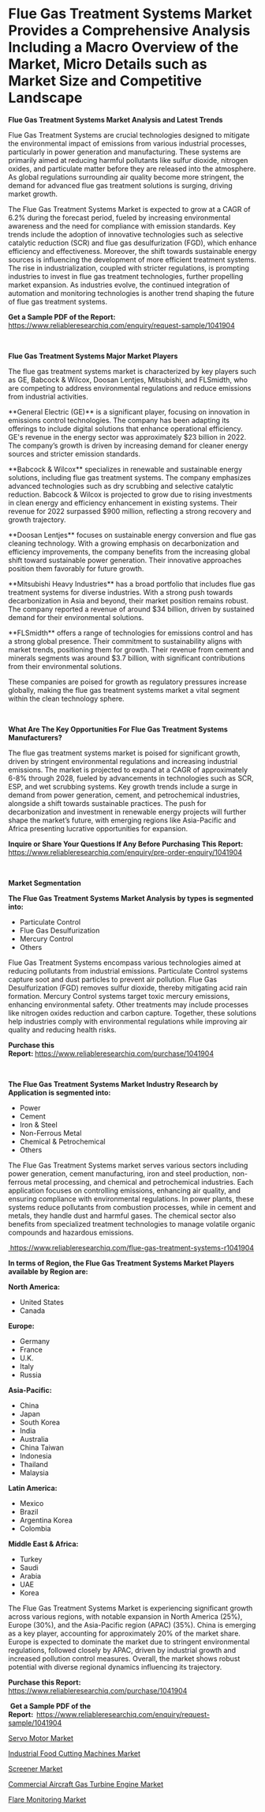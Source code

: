 <p><h1>Flue Gas Treatment Systems Market Provides a Comprehensive Analysis Including a Macro Overview of the Market, Micro Details such as Market Size and Competitive Landscape</h1></p><p><strong>Flue Gas Treatment Systems Market Analysis and Latest Trends</strong></p>
<p><p>Flue Gas Treatment Systems are crucial technologies designed to mitigate the environmental impact of emissions from various industrial processes, particularly in power generation and manufacturing. These systems are primarily aimed at reducing harmful pollutants like sulfur dioxide, nitrogen oxides, and particulate matter before they are released into the atmosphere. As global regulations surrounding air quality become more stringent, the demand for advanced flue gas treatment solutions is surging, driving market growth.</p><p>The Flue Gas Treatment Systems Market is expected to grow at a CAGR of 6.2% during the forecast period, fueled by increasing environmental awareness and the need for compliance with emission standards. Key trends include the adoption of innovative technologies such as selective catalytic reduction (SCR) and flue gas desulfurization (FGD), which enhance efficiency and effectiveness. Moreover, the shift towards sustainable energy sources is influencing the development of more efficient treatment systems. The rise in industrialization, coupled with stricter regulations, is prompting industries to invest in flue gas treatment technologies, further propelling market expansion. As industries evolve, the continued integration of automation and monitoring technologies is another trend shaping the future of flue gas treatment systems.</p></p>
<p><strong>Get a Sample PDF of the Report:&nbsp;</strong> <a href="https://www.reliableresearchiq.com/enquiry/request-sample/1041904?utm_campaign=1906&utm_medium=2&utm_source=Github&utm_content=ia&utm_term=23022025&utm_id=flue-gas-treatment-systems">https://www.reliableresearchiq.com/enquiry/request-sample/1041904</a></p>
<p>&nbsp;</p>
<p><strong>Flue Gas Treatment Systems Major Market Players</strong></p>
<p><p>The flue gas treatment systems market is characterized by key players such as GE, Babcock & Wilcox, Doosan Lentjes, Mitsubishi, and FLSmidth, who are competing to address environmental regulations and reduce emissions from industrial activities.</p><p>**General Electric (GE)** is a significant player, focusing on innovation in emissions control technologies. The company has been adapting its offerings to include digital solutions that enhance operational efficiency. GE's revenue in the energy sector was approximately $23 billion in 2022. The company’s growth is driven by increasing demand for cleaner energy sources and stricter emission standards.</p><p>**Babcock & Wilcox** specializes in renewable and sustainable energy solutions, including flue gas treatment systems. The company emphasizes advanced technologies such as dry scrubbing and selective catalytic reduction. Babcock & Wilcox is projected to grow due to rising investments in clean energy and efficiency enhancement in existing systems. Their revenue for 2022 surpassed $900 million, reflecting a strong recovery and growth trajectory.</p><p>**Doosan Lentjes** focuses on sustainable energy conversion and flue gas cleaning technology. With a growing emphasis on decarbonization and efficiency improvements, the company benefits from the increasing global shift toward sustainable power generation. Their innovative approaches position them favorably for future growth.</p><p>**Mitsubishi Heavy Industries** has a broad portfolio that includes flue gas treatment systems for diverse industries. With a strong push towards decarbonization in Asia and beyond, their market position remains robust. The company reported a revenue of around $34 billion, driven by sustained demand for their environmental solutions.</p><p>**FLSmidth** offers a range of technologies for emissions control and has a strong global presence. Their commitment to sustainability aligns with market trends, positioning them for growth. Their revenue from cement and minerals segments was around $3.7 billion, with significant contributions from their environmental solutions.</p><p>These companies are poised for growth as regulatory pressures increase globally, making the flue gas treatment systems market a vital segment within the clean technology sphere.</p></p>
<p>&nbsp;</p>
<p><strong>What Are The Key Opportunities For Flue Gas Treatment Systems Manufacturers?</strong></p>
<p><p>The flue gas treatment systems market is poised for significant growth, driven by stringent environmental regulations and increasing industrial emissions. The market is projected to expand at a CAGR of approximately 6-8% through 2028, fueled by advancements in technologies such as SCR, ESP, and wet scrubbing systems. Key growth trends include a surge in demand from power generation, cement, and petrochemical industries, alongside a shift towards sustainable practices. The push for decarbonization and investment in renewable energy projects will further shape the market’s future, with emerging regions like Asia-Pacific and Africa presenting lucrative opportunities for expansion.</p></p>
<p><strong>Inquire or Share Your Questions If Any Before Purchasing This Report:</strong> <a href="https://www.reliableresearchiq.com/enquiry/pre-order-enquiry/1041904?utm_campaign=1906&utm_medium=2&utm_source=Github&utm_content=ia&utm_term=23022025&utm_id=flue-gas-treatment-systems">https://www.reliableresearchiq.com/enquiry/pre-order-enquiry/1041904</a></p>
<p>&nbsp;</p>
<p><strong>Market Segmentation</strong></p>
<p><strong>The Flue Gas Treatment Systems Market Analysis by types is segmented into:</strong></p>
<p><ul><li>Particulate Control</li><li>Flue Gas Desulfurization</li><li>Mercury Control</li><li>Others</li></ul></p>
<p><p>Flue Gas Treatment Systems encompass various technologies aimed at reducing pollutants from industrial emissions. Particulate Control systems capture soot and dust particles to prevent air pollution. Flue Gas Desulfurization (FGD) removes sulfur dioxide, thereby mitigating acid rain formation. Mercury Control systems target toxic mercury emissions, enhancing environmental safety. Other treatments may include processes like nitrogen oxides reduction and carbon capture. Together, these solutions help industries comply with environmental regulations while improving air quality and reducing health risks.</p></p>
<p><strong>Purchase this Report:&nbsp;</strong><a href="https://www.reliableresearchiq.com/purchase/1041904?utm_campaign=1906&utm_medium=2&utm_source=Github&utm_content=ia&utm_term=23022025&utm_id=flue-gas-treatment-systems">https://www.reliableresearchiq.com/purchase/1041904</a></p>
<p>&nbsp;</p>
<p><strong>The Flue Gas Treatment Systems Market Industry Research by Application is segmented into:</strong></p>
<p><ul><li>Power</li><li>Cement</li><li>Iron & Steel</li><li>Non-Ferrous Metal</li><li>Chemical & Petrochemical</li><li>Others</li></ul></p>
<p><p>The Flue Gas Treatment Systems market serves various sectors including power generation, cement manufacturing, iron and steel production, non-ferrous metal processing, and chemical and petrochemical industries. Each application focuses on controlling emissions, enhancing air quality, and ensuring compliance with environmental regulations. In power plants, these systems reduce pollutants from combustion processes, while in cement and metals, they handle dust and harmful gases. The chemical sector also benefits from specialized treatment technologies to manage volatile organic compounds and hazardous emissions.</p></p>
<p><a href="https://www.reliableresearchiq.com/flue-gas-treatment-systems-r1041904?utm_campaign=1906&utm_medium=2&utm_source=Github&utm_content=ia&utm_term=23022025&utm_id=flue-gas-treatment-systems">&nbsp;https://www.reliableresearchiq.com/flue-gas-treatment-systems-r1041904</a></p>
<p><strong>In terms of Region, the Flue Gas Treatment Systems Market Players available by Region are:</strong></p>
<p>
    <p> <strong> North America: </strong>
        <ul>
            <li>United States</li>
            <li>Canada</li>
        </ul>
        </p> 
    <p> <strong> Europe: </strong>
        <ul>
            <li>Germany</li>
            <li>France</li>
            <li>U.K.</li>
            <li>Italy</li>
            <li>Russia</li>
        </ul>
        </p> 
    <p> <strong> Asia-Pacific: </strong>
        <ul>
            <li>China</li>
            <li>Japan</li>
            <li>South Korea</li>
            <li>India</li>
            <li>Australia</li>
            <li>China Taiwan</li>
            <li>Indonesia</li>
            <li>Thailand</li>
            <li>Malaysia</li>
        </ul>
        </p> 
    <p> <strong> Latin America: </strong>
        <ul>
            <li>Mexico</li>
            <li>Brazil</li>
            <li>Argentina Korea</li>
            <li>Colombia</li>
        </ul>
        </p> 
    <p> <strong> Middle East & Africa: </strong>
        <ul>
            <li>Turkey</li>
            <li>Saudi</li>
            <li>Arabia</li>
            <li>UAE</li>
            <li>Korea</li>
        </ul>
    </p>
    </p>
<p><p>The Flue Gas Treatment Systems Market is experiencing significant growth across various regions, with notable expansion in North America (25%), Europe (30%), and the Asia-Pacific region (APAC) (35%). China is emerging as a key player, accounting for approximately 20% of the market share. Europe is expected to dominate the market due to stringent environmental regulations, followed closely by APAC, driven by industrial growth and increased pollution control measures. Overall, the market shows robust potential with diverse regional dynamics influencing its trajectory.</p></p>
<p><strong>Purchase this Report: </strong><a href="https://www.reliableresearchiq.com/purchase/1041904?utm_campaign=1906&utm_medium=2&utm_source=Github&utm_content=ia&utm_term=23022025&utm_id=flue-gas-treatment-systems">https://www.reliableresearchiq.com/purchase/1041904</a></p>
<p>&nbsp;<strong>Get a Sample PDF of the Report:&nbsp;&nbsp;</strong><a href="https://www.reliableresearchiq.com/enquiry/request-sample/1041904?utm_campaign=1906&utm_medium=2&utm_source=Github&utm_content=ia&utm_term=23022025&utm_id=flue-gas-treatment-systems">https://www.reliableresearchiq.com/enquiry/request-sample/1041904</a></p>
<p><strong></strong></p>
<p><p><a href="https://github.com/abidomamen/Market-Research-Report-List-1/blob/main/servo-motor-market.md?utm_campaign=1906&utm_medium=2&utm_source=Github&utm_content=ia&utm_term=23022025&utm_id=flue-gas-treatment-systems">Servo Motor Market</a></p><p><a href="https://github.com/karnaslagha/Market-Research-Report-List-1/blob/main/industrial-food-cutting-machines-market.md?utm_campaign=1906&utm_medium=2&utm_source=Github&utm_content=ia&utm_term=23022025&utm_id=flue-gas-treatment-systems">Industrial Food Cutting Machines Market</a></p><p><a href="https://github.com/maimenamdar/Market-Research-Report-List-1/blob/main/screener-market.md?utm_campaign=1906&utm_medium=2&utm_source=Github&utm_content=ia&utm_term=23022025&utm_id=flue-gas-treatment-systems">Screener Market</a></p><p><a href="https://github.com/adelanwkadua/Market-Research-Report-List-1/blob/main/commercial-aircraft-gas-turbine-engine-market.md?utm_campaign=1906&utm_medium=2&utm_source=Github&utm_content=ia&utm_term=23022025&utm_id=flue-gas-treatment-systems">Commercial Aircraft Gas Turbine Engine Market</a></p><p><a href="https://github.com/mokeleveisel/Market-Research-Report-List-1/blob/main/flare-monitoring-market.md?utm_campaign=1906&utm_medium=2&utm_source=Github&utm_content=ia&utm_term=23022025&utm_id=flue-gas-treatment-systems">Flare Monitoring Market</a></p></p>